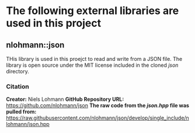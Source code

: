 # The following external libraries are used in this project

## nlohmann::json

THis library is used in this proejct to read and write from a JSON file.  The library is open source under the MIT license included in the cloned *json* directory.

### Citation

**Creator:** Niels Lohmann
**GitHub Repository URL:** <https://github.com/nlohmann/json>
**The raw code from the *json.hpp* file was pulled from:** <https://raw.githubusercontent.com/nlohmann/json/develop/single_include/nlohmann/json.hpp>
